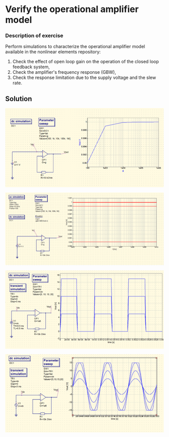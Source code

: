 # Verify the operational amplifier model


### Description of exercise

Perform simulations to characterize the operational amplifier model available in the nonlinear elements repository:

1. Check the effect of open loop gain on the operation of the closed loop feedback system,
2. Check the amplifier's frequency response (GBW),
3. Check the response limitation due to the supply voltage and the slew rate.

## Solution

<p align=center>
  <img src =1.png width = 700 title=photo>  
</p>


<p align=center>
  <img src =2.png width = 700 title=photo> 
</p>


<p align=center>
  <img src =3.png width = 700 title=photo>  
</p>


<p align=center>
  <img src =4.png width = 700 title=photo>  
</p>
